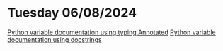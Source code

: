 # Tuesday 06/08/2024

[Python variable documentation using typing.Annotated](https://stackoverflow.com/questions/8820276/docstring-for-variable)
[Python variable documentation using docstrings](https://stackoverflow.com/questions/6060813/how-to-document-fields-and-properties-in-python)
